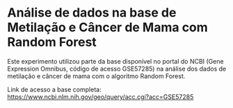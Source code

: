 # Análise de dados na base de Metilação e Câncer de Mama com Random Forest

Este experimento utilizou parte da base disponível no portal do NCBI (Gene Expression Omnibus, código de acesso GSE57285) na análise dos dados de metilação e câncer de mama com o algoritmo Random Forest.

Link de acesso a base completa: https://www.ncbi.nlm.nih.gov/geo/query/acc.cgi?acc=GSE57285
